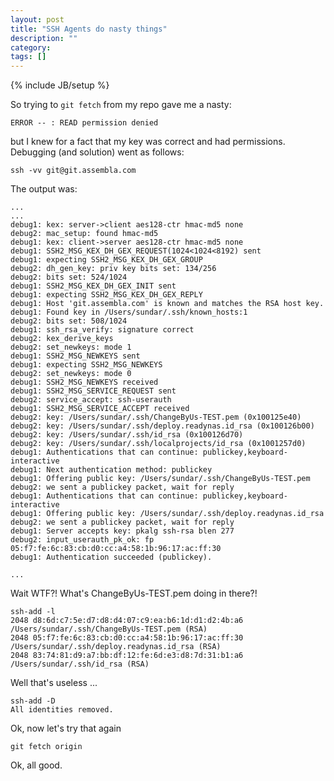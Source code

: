 ```yaml
---
layout: post
title: "SSH Agents do nasty things"
description: ""
category: 
tags: []
---
```

{% include JB/setup %}

So trying to `git fetch` from my repo gave me a nasty:

    ERROR -- : READ permission denied

but I knew for a fact that my key was correct and had permissions. Debugging (and solution) went as follows:

    ssh -vv git@git.assembla.com

The output was:

    ...
    ...
    debug1: kex: server->client aes128-ctr hmac-md5 none
    debug2: mac_setup: found hmac-md5
    debug1: kex: client->server aes128-ctr hmac-md5 none
    debug1: SSH2_MSG_KEX_DH_GEX_REQUEST(1024<1024<8192) sent
    debug1: expecting SSH2_MSG_KEX_DH_GEX_GROUP
    debug2: dh_gen_key: priv key bits set: 134/256
    debug2: bits set: 524/1024
    debug1: SSH2_MSG_KEX_DH_GEX_INIT sent
    debug1: expecting SSH2_MSG_KEX_DH_GEX_REPLY
    debug1: Host 'git.assembla.com' is known and matches the RSA host key.
    debug1: Found key in /Users/sundar/.ssh/known_hosts:1
    debug2: bits set: 508/1024
    debug1: ssh_rsa_verify: signature correct
    debug2: kex_derive_keys
    debug2: set_newkeys: mode 1
    debug1: SSH2_MSG_NEWKEYS sent
    debug1: expecting SSH2_MSG_NEWKEYS
    debug2: set_newkeys: mode 0
    debug1: SSH2_MSG_NEWKEYS received
    debug1: SSH2_MSG_SERVICE_REQUEST sent
    debug2: service_accept: ssh-userauth
    debug1: SSH2_MSG_SERVICE_ACCEPT received
    debug2: key: /Users/sundar/.ssh/ChangeByUs-TEST.pem (0x100125e40)
    debug2: key: /Users/sundar/.ssh/deploy.readynas.id_rsa (0x100126b00)
    debug2: key: /Users/sundar/.ssh/id_rsa (0x100126d70)
    debug2: key: /Users/sundar/.ssh/localprojects/id_rsa (0x1001257d0)
    debug1: Authentications that can continue: publickey,keyboard-interactive
    debug1: Next authentication method: publickey
    debug1: Offering public key: /Users/sundar/.ssh/ChangeByUs-TEST.pem
    debug2: we sent a publickey packet, wait for reply
    debug1: Authentications that can continue: publickey,keyboard-interactive
    debug1: Offering public key: /Users/sundar/.ssh/deploy.readynas.id_rsa
    debug2: we sent a publickey packet, wait for reply
    debug1: Server accepts key: pkalg ssh-rsa blen 277
    debug2: input_userauth_pk_ok: fp 05:f7:fe:6c:83:cb:d0:cc:a4:58:1b:96:17:ac:ff:30
    debug1: Authentication succeeded (publickey).

    ...

Wait WTF?! What's ChangeByUs-TEST.pem doing in there?!

    ssh-add -l
    2048 d8:6d:c7:5e:d7:d8:d4:07:c9:ea:b6:1d:d1:d2:4b:a6 /Users/sundar/.ssh/ChangeByUs-TEST.pem (RSA)
    2048 05:f7:fe:6c:83:cb:d0:cc:a4:58:1b:96:17:ac:ff:30 /Users/sundar/.ssh/deploy.readynas.id_rsa (RSA)
    2048 83:74:81:d9:a7:bb:df:12:fe:6d:e3:d8:7d:31:b1:a6 /Users/sundar/.ssh/id_rsa (RSA)

Well that's useless ...

    ssh-add -D
    All identities removed.

Ok, now let's try that again
    
    git fetch origin

Ok, all good.
